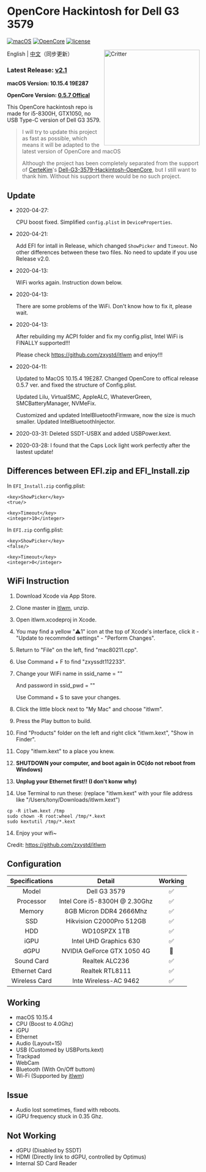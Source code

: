 # OpenCore Hackintosh for Dell G3 3579

[![macOS](https://img.shields.io/badge/macOS-10.15.4-orange)](https://www.apple.com.cn/macos/catalina/)
[![OpenCore](https://img.shields.io/badge/OpenCore-0.5.7-9cf)](https://github.com/acidanthera/OpenCorePkg)
[![license](https://img.shields.io/badge/license-Anti%20996-blue.svg)](https://github.com/996icu/996.ICU/blob/master/LICENSE)

<img align="right" src="https://support.apple.com/content/dam/edam/applecare/images/en_US/macos/psp-mini-hero-macos-high-sierra-whats-new_2x.png" alt="Critter" width="250">

English | [中文](https://github.com/tonyleelyy/OpenCore-Hackintosh-Dell-G3-3579/blob/master/README_CN.md)（同步更新）

### Latest Release: [v2.1](https://github.com/tonyleelyy/OpenCore-Hackintosh-Dell-G3-3579/releases/tag/v2.1)

**macOS Version: 10.15.4 19E287**

**OpenCore Version: [0.5.7 Offical](https://github.com/acidanthera/OpenCorePkg/releases/tag/0.5.7)**

This OpenCore hackintosh repo is made for i5-8300H, GTX1050, no USB Type-C version of Dell G3 3579.

> I will try to update this project as fast as possible, which means it will be adapted to the latest version of OpenCore and macOS
>
> Although the project has been completely separated from the support of [CerteKim](https://github.com/CerteKim)'s [Dell-G3-3579-Hackintosh-OpenCore](https://github.com/CerteKim/Dell-G3-3579-Hackintosh-OpenCore), but I still want to thank him. Without his support there would be no such project.

## Update
- 2020-04-27:

  CPU boost fixed. Simplified `config.plist` in `DeviceProperties`.

- 2020-04-21:

  Add EFI for intall in Release, which changed `ShowPicker` and `Timeout`. No other differences between these two files. No need to update if you use Release v2.0.

- 2020-04-13:

  WiFi works again. Instruction down below.

- 2020-04-13: 

  There are some problems of the WiFi. Don't know how to fix it, please wait.

- 2020-04-13: 

  After rebuilding my ACPI folder and fix my config.plist, Intel WiFi is FINALLY supported!!!

  Please check https://github.com/zxystd/itlwm and enjoy!!!

- 2020-04-11: 

  Updated to MacOS 10.15.4 19E287. Changed OpenCore to offical release 0.5.7 ver. and fixed the structure of Config.plist.

  Updated Lilu, VirtualSMC, AppleALC, WhateverGreen, SMCBatteryManager, NVMeFix.

  Customized and updated IntelBluetoothFirmware, now the size is much smaller. Updated IntelBluetoothInjector.

- 2020-03-31: Deleted SSDT-USBX and added USBPower.kext.

- 2020-03-28: I found that the Caps Lock light work perfectly after the lastest update!

## Differences between EFI.zip and EFI_Install.zip

In `EFI_Install.zip` config.plist:

```
<key>ShowPicker</key>
<true/>

<key>Timeout</key>
<integer>10</integer>
```

In `EFI.zip` config.plist:

```
<key>ShowPicker</key>
<false/>

<key>Timeout</key>
<integer>0</integer>
```

## WiFi Instruction

1. Download Xcode via App Store.

2. Clone master in [itlwm](https://github.com/zxystd/itlwm), unzip.

3. Open itlwm.xcodeproj in Xcode.

4. You may find a yellow "⚠️1" icon at the top of Xcode's interface, click it - "Update to recommded settings" - "Perform Changes".

5. Return to "File" on the left, find "mac80211.cpp".

6. Use Command + F to find "zxyssdt112233".

7. Change your WiFi name in ssid_name = "" 

   And password in ssid_pwd = ""

   Use Command + S to save your changes.

8. Click the little block next to "My Mac" and choose "itlwm".

9. Press the Play button to build.

10. Find "Products" folder on the left and right click "itlwm.kext", "Show in Finder".

11. Copy "itlwm.kext" to a place you knew.

12. **SHUTDOWN your computer, and boot again in OC(do not reboot from Windows)**

13. **Unplug your Ethernet first!! (I don't konw why)**

14. Use Terminal to run these: (replace "itlwm.kext" with your file address like "/Users/tony/Downloads/itlwm.kext")

```
cp -R itlwm.kext /tmp
sudo chown -R root:wheel /tmp/*.kext
sudo kextutil /tmp/*.kext
```

14. Enjoy your wifi~

Credit:
https://github.com/zxystd/itlwm

## Configuration

| Specifications | Detail | Working |
| :------------: | :------: | :--------: |
| Model | Dell G3 3579 | ✅ |
| Processor | Intel Core i5-8300H @ 2.30Ghz | ✅ |
| Memory | 8GB Micron DDR4 2666Mhz | ✅ |
| SSD | Hikvision C2000Pro 512GB | ✅ |
| HDD | WD10SPZX 1TB | ✅ |
| iGPU | Intel UHD Graphics 630 | ✅ |
| dGPU | NVIDIA GeForce GTX 1050 4G | 🚫 |
| Sound Card | Realtek ALC236 | ✅ |
| Ethernet Card | Realtek RTL8111 | ✅ |
| Wireless Card | Inte Wireless-AC 9462 | ✅ |

## Working

- macOS 10.15.4
- CPU (Boost to 4.0Ghz)
- iGPU
- Ethernet
- Audio (Layout=15)
- USB (Customed by USBPorts.kext)
- Trackpad
- WebCam
- Bluetooth (With On/Off buttom)
- Wi-Fi (Supported by [itlwm](https://github.com/zxystd/itlwm))

## Issue

- Audio lost sometimes, fixed with reboots.
- iGPU frequency stuck in 0.35 Ghz.

## Not Working

- dGPU (Disabled by SSDT)
- HDMI (Directly link to dGPU, controlled by Optimus)
- Internal SD Card Reader
